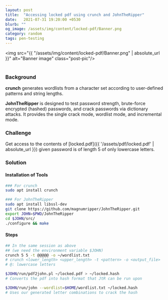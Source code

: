 ```yaml
---
layout: post
title:  "Accessing locked pdf using crunch and JohnTheRipper"
date:   2021-07-31 19:20:00 +0530
blurb: ""
og_image: /assets/img/content/locked-pdf/Banner.png
category: random
tags: pen-testing
---
```


<img src="{{ "/assets/img/content/locked-pdf/Banner.png" | absolute_url }}" alt="Banner image" class="post-pic"/>
<br />
<br />

### Background
**crunch** generates wordlists from a character set according to user-defined patterns and string lengths.

**JohnTheRipper** is designed to test password strength, brute-force encrypted (hashed) passwords, and crack passwords via dictionary attacks. It provides the single crack mode, wordlist mode, and incremental mode.

### Challenge
Get access to the contents of [locked.pdf]({{ '/assets/pdf/locked.pdf' | absolute_url }}) given password is of length 5 of only lowercase letters.

### Solution
#### Installation of Tools
```sh
### For crunch
sudo apt install crunch

### For JohnTheRipper
sudo apt install libssl-dev
git clone https://github.com/magnumripper/JohnTheRipper.git
export JOHN=$PWD/JohnTheRipper
cd $JOHN/src/
./configure && make
```

#### Steps
```sh
## In the same session as above
## (we need the environment variable $JOHN)
crunch 5 5 -t @@@@@ -o ~/wordlist.txt
# crunch <lower_length> <upper_length> -t <pattern> -o <output_file>
# @: lowercase letters

$JOHN/run/pdf2john.pl ~/locked.pdf > ~/locked.hash
# Converts the pdf into hash format that JtR can be run upon

$JOHN/run/john --wordlist=$HOME/wordlist.txt ~/locked.hash
# Uses our generated letter combinations to crack the hash
```
